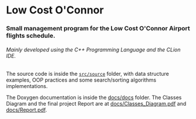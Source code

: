 # Low Cost O'Connor

### Small management program for the Low Cost O'Connor Airport flights schedule.

###### Mainly developed using the C++ Programming Language and the CLion IDE.

The source code is inside the [`src/source`](src/source) folder, with data structure examples, OOP practices and some search/sorting algorithms implementations.

The Doxygen documentation is inside the [docs/docs](docs/docs) folder. The Classes Diagram and the final project Report are at [docs/Classes_Diagram.pdf](docs/Classes_Diagram.pdf) and [docs/Report.pdf](docs/Report.pdf).